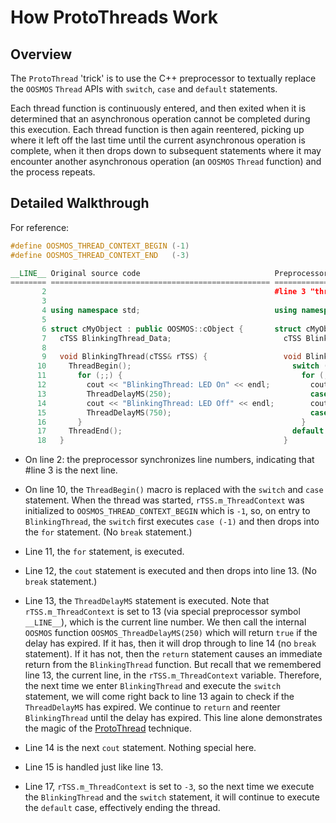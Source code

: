 # How ProtoThreads Work

## Overview

The `ProtoThread` 'trick' is to use the C++ preprocessor to textually replace the `OOSMOS` `Thread` APIs with `switch`, `case` and `default` statements.

Each thread function is continuously entered, and then exited when it is determined that an asynchronous operation cannot be completed during this execution.  Each thread function is then again reentered, picking up where it left off the last time until the current asynchronous operation is complete, when it then drops down to subsequent statements where it may encounter another asynchronous operation (an `OOSMOS` `Thread` function) and the process repeats.

## Detailed Walkthrough

For reference:

```cpp
#define OOSMOS_THREAD_CONTEXT_BEGIN (-1)
#define OOSMOS_THREAD_CONTEXT_END   (-3)
```

```cpp
__LINE__ Original source code                              Preprocessor output
======== ================================================= ========================================
       2                                                   #line 3 "thread_test.cpp"
       3
       4 using namespace std;                              using namespace std;
       5
       6 struct cMyObject : public OOSMOS::cObject {       struct cMyObject : public OOSMOS::cObject {
       7   cTSS BlinkingThread_Data;                         cTSS BlinkingThread_Data;
       8
       9   void BlinkingThread(cTSS& rTSS) {                 void BlinkingThread(cTSS& rTSS) {
      10     ThreadBegin();                                    switch (rTSS.m_ThreadContext) { case (-1):;
      11       for (;;) {                                        for (;;) {
      12         cout << "BlinkingThread: LED On" << endl;         cout << "BlinkingThread: LED On" << endl;
      13         ThreadDelayMS(250);                               case 13: rTSS.m_ThreadContext = 13; if (!rTSS.OOSMOS_ThreadDelayMS(250)) return;
      14         cout << "BlinkingThread: LED Off" << endl;        cout << "BlinkingThread: LED Off" << endl;
      15         ThreadDelayMS(750);                               case 15: rTSS.m_ThreadContext = 15; if (!rTSS.OOSMOS_ThreadDelayMS(750)) return;
      16       }                                                 }
      17     ThreadEnd();                                      default: rTSS.m_ThreadContext = (-3); } return;
      18   }                                                 }
```

* On line 2: the preprocessor synchronizes line numbers, indicating that #line 3 is the next line.

* On line 10, the `ThreadBegin()` macro is replaced with the `switch` and `case` statement. When the thread was started, `rTSS.m_ThreadContext` was initialized to `OOSMOS_THREAD_CONTEXT_BEGIN` which is `-1`, so, on entry to `BlinkingThread`, the `switch` first executes `case (-1)` and then drops into the `for` statement. (No `break` statement.)

* Line 11, the `for` statement, is executed.

* Line 12, the `cout` statement is executed and then drops into line 13. (No `break` statement.)

* Line 13, the `ThreadDelayMS` statement is executed. Note that `rTSS.m_ThreadContext` is set to 13 (via special preprocessor symbol `__LINE__`), which is the current line number.  We then call the internal `OOSMOS` function `OOSMOS_ThreadDelayMS(250)` which will return `true` if the delay has expired.  If it has, then it will drop through to line 14 (no `break` statement).  If it has not, then the `return` statement causes an immediate return from the `BlinkingThread` function. But recall that we remembered line 13, the current line, in the `rTSS.m_ThreadContext` variable.  Therefore, the next time we enter `BlinkingThread` and execute the `switch` statement, we will come right back to line 13 again to check if the `ThreadDelayMS` has expired.  We continue to `return` and reenter `BlinkingThread` until the delay has expired.  This line alone demonstrates the magic of the [ProtoThread](http://dunkels.com/adam/pt/) technique.

* Line 14 is the next `cout` statement.  Nothing special here.

* Line 15 is handled just like line 13.

* Line 17, `rTSS.m_ThreadContext` is set to `-3`, so the next time we execute the `BlinkingThread` and the `switch` statement, it will continue to execute the `default` case, effectively ending the thread.
